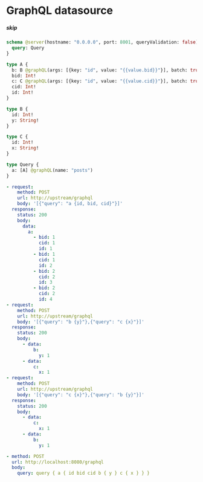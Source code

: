 # GraphQL datasource

##### skip

[//]: # "nested @graphql directives currently not supported"
[//]: # "This test had an assertion with a fail annotation that testconv cannot convert losslessly. If you need the original responses, you can find it in git history. For example, at commit https://github.com/tailcallhq/tailcall/tree/1c32ca9e8080ae3b17e9cf41078d028d3e0289da"

```graphql @server
schema @server(hostname: "0.0.0.0", port: 8001, queryValidation: false) @upstream(baseURL: "http://upstream/graphql", batch: {delay: 1, maxSize: 100}, httpCache: true) {
  query: Query
}

type A {
  b: B @graphQL(args: [{key: "id", value: "{{value.bid}}"}], batch: true, name: "b")
  bid: Int!
  c: C @graphQL(args: [{key: "id", value: "{{value.cid}}"}], batch: true, name: "c")
  cid: Int!
  id: Int!
}

type B {
  id: Int!
  y: String!
}

type C {
  id: Int!
  x: String!
}

type Query {
  a: [A] @graphQL(name: "posts")
}
```

```yml @mock
- request:
    method: POST
    url: http://upstream/graphql
    body: '[{"query": "a {id, bid, cid}"}]'
  response:
    status: 200
    body:
      data:
        a:
          - bid: 1
            cid: 1
            id: 1
          - bid: 1
            cid: 1
            id: 2
          - bid: 2
            cid: 2
            id: 3
          - bid: 2
            cid: 2
            id: 4
- request:
    method: POST
    url: http://upstream/graphql
    body: '[{"query": "b {y}"},{"query": "c {x}"}]'
  response:
    status: 200
    body:
      - data:
          b:
            y: 1
      - data:
          c:
            x: 1
- request:
    method: POST
    url: http://upstream/graphql
    body: '[{"query": "c {x}"},{"query": "b {y}"}]'
  response:
    status: 200
    body:
      - data:
          c:
            x: 1
      - data:
          b:
            y: 1
```

```yml @assert
- method: POST
  url: http://localhost:8080/graphql
  body:
    query: query { a { id bid cid b { y } c { x } } }
```

